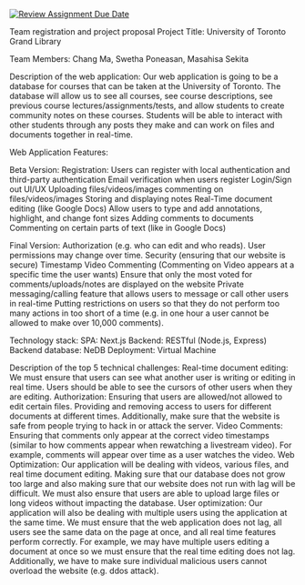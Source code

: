 [![Review Assignment Due Date](https://classroom.github.com/assets/deadline-readme-button-22041afd0340ce965d47ae6ef1cefeee28c7c493a6346c4f15d667ab976d596c.svg)](https://classroom.github.com/a/DnqlZtdt)

Team registration and project proposal
Project Title: 
University of Toronto Grand Library

Team Members:
Chang Ma, Swetha Poneasan, Masahisa Sekita

Description of the web application:
Our web application is going to be a database for courses that can be taken at the University of Toronto. The database will allow us to see all courses, see course descriptions, see previous course lectures/assignments/tests, and allow students to create community notes on these courses. Students will be able to interact with other students through any posts they make and can work on files and documents together in real-time.

Web Application Features:

Beta Version:
  Registration: Users can register with local authentication and third-party authentication
  Email verification when users register
  Login/Sign out
  UI/UX
  Uploading files/videos/images
  commenting on files/videos/images
  Storing and displaying notes
  Real-Time document editing (like Google Docs)
  Allow users to type and add annotations, highlight, and change font sizes
  Adding comments to documents
  Commenting on certain parts of text (like in Google Docs)

Final Version:
  Authorization (e.g. who can edit and who reads). User permissions may change over time.
  Security (ensuring that our website is secure)
  Timestamp Video Commenting (Commenting on Video appears at a specific time the user wants)
  Ensure that only the most voted for comments/uploads/notes are displayed on the website
  Private messaging/calling feature that allows users to message or call other users in real-time
  Putting restrictions on users so that they do not perform too many actions in too short of a time (e.g. in one hour a user cannot be allowed to make over 10,000 comments).

Technology stack:
  SPA: Next.js
  Backend: RESTful (Node.js, Express)
  Backend database: NeDB
  Deployment: Virtual Machine

Description of the top 5 technical challenges:
  Real-time document editing: We must ensure that users can see what another user is writing or editing in real time. Users should be able to see the cursors of other users when they are editing.
  Authorization: Ensuring that users are allowed/not allowed to edit certain files. Providing and removing access to users for different documents at different times. Additionally, make sure that the website is safe from people trying to hack in or attack the server.
  Video Comments: Ensuring that comments only appear at the correct video timestamps (similar to how comments appear when rewatching a livestream video). For example, comments will appear over time as a user watches the video.
  Web Optimization: Our application will be dealing with videos, various files, and real time document editing. Making sure that our database does not grow too large and also making sure that our website does not run with lag will be difficult. We must also   ensure that users are able to upload large files or long videos without impacting the database.
  User optimization: Our application will also be dealing with multiple users using the application at the same time. We must ensure that the web application does not lag, all users see the same data on the page at once, and all real time features perform correctly. For example, we may have multiple users editing a document at once so we must ensure that the real time editing does not lag. Additionally, we have to make sure individual malicious users cannot overload the website (e.g. ddos attack).
